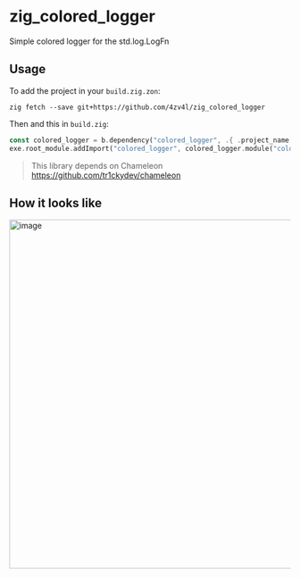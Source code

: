# zig_colored_logger
Simple colored logger for the std.log.LogFn

## Usage

To add the project in your `build.zig.zon`:

`zig fetch --save git+https://github.com/4zv4l/zig_colored_logger`

Then and this in `build.zig`:

```rs
const colored_logger = b.dependency("colored_logger", .{ .project_name = exe.name });
exe.root_module.addImport("colored_logger", colored_logger.module("colored_logger"));
```

> This library depends on Chameleon https://github.com/tr1ckydev/chameleon

## How it looks like
<img width="625" alt="image" src="https://github.com/user-attachments/assets/b74ac911-fead-46f5-a4ee-1b2eb3890918">
